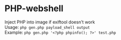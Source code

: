 ﻿# PHP-webshell <br/>
 Inject PHP into image if exiftool doesn't work <br/>
 Usage: `php gen.php payload_shell output` <br/>
 Example: `php gen.php '<?php phpinfo(); ?>' test.php`
